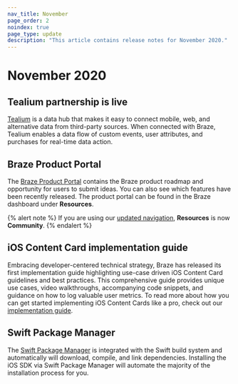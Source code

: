 ```yaml
---
nav_title: November
page_order: 2
noindex: true
page_type: update
description: "This article contains release notes for November 2020."
---
```

 
# November 2020

## Tealium partnership is live

[Tealium]({{site.baseurl}}/partners/data_and_infrastructure_agility/customer_data_platform/tealium/#about-tealium) is a data hub that makes it easy to connect mobile, web, and alternative data from third-party sources. When connected with Braze, Tealium enables a data flow of custom events, user attributes, and purchases for real-time data action.

## Braze Product Portal

The [Braze Product Portal]({{site.baseurl}}/user_guide/administrative/access_braze/portal/#product-portal-) contains the Braze product roadmap and opportunity for users to submit ideas. You can also see which features have been recently released. The product portal can be found in the Braze dashboard under **Resources**.

{% alert note %}
If you are using our [updated navigation]({{site.baseurl}}/navigation/), **Resources** is now **Community**.
{% endalert %}

## iOS Content Card implementation guide

Embracing developer-centered technical strategy, Braze has released its first implementation guide highlighting use-case driven iOS Content Card guidelines and best practices. This comprehensive guide provides unique use cases, video walkthroughs, accompanying code snippets, and guidance on how to log valuable user metrics. To read more about how you can get started implementing iOS Content Cards like a pro, check out our [implementation guide]({{site.baseurl}}/developer_guide/platform_integration_guides/ios/content_cards/implementation_guide/). 

## Swift Package Manager

The [Swift Package Manager]({{site.baseurl}}/developer_guide/platform_integration_guides/ios/initial_SDK_setup/swift_package_manager) is integrated with the Swift build system and automatically will download, compile, and link dependencies. Installing the iOS SDK via Swift Package Manager will automate the majority of the installation process for you.

